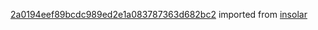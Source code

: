 [2a0194eef89bcdc989ed2e1a083787363d682bc2](https://github.com/insolar/insolar/commit/2a0194eef89bcdc989ed2e1a083787363d682bc2) imported from [insolar](https://github.com/insolar/insolar)
